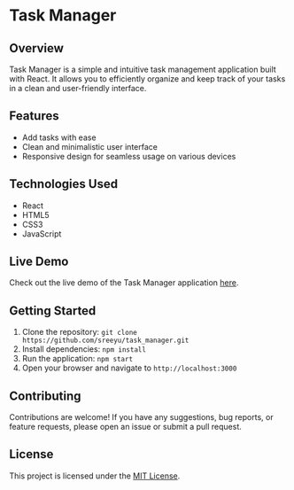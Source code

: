 # Task Manager

## Overview
Task Manager is a simple and intuitive task management application built with React. It allows you to efficiently organize and keep track of your tasks in a clean and user-friendly interface.

## Features
- Add tasks with ease
- Clean and minimalistic user interface
- Responsive design for seamless usage on various devices

## Technologies Used
- React
- HTML5
- CSS3
- JavaScript

## Live Demo
Check out the live demo of the Task Manager application [here](https://your-task-manager-url.com).

## Getting Started
1. Clone the repository: `git clone https://github.com/sreeyu/task_manager.git`
2. Install dependencies: `npm install`
3. Run the application: `npm start`
4. Open your browser and navigate to `http://localhost:3000`

## Contributing
Contributions are welcome! If you have any suggestions, bug reports, or feature requests, please open an issue or submit a pull request.

## License
This project is licensed under the [MIT License](https://opensource.org/licenses/MIT).
